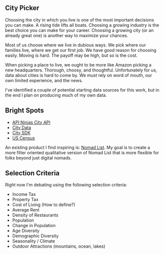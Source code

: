 ## City Picker

Choosing the city in which you live is one of the most important decisions you can make. A rising tide lifts all boats. Choosing a growing industry is the best choice you can make for your career. Choosing a growing city (or an already great one) is another way to maximize your chances. 

Most of us choose where we live in dubious ways. We pick where our families live, where we get our first job. We have good reason for choosing easily. Moving is hard. The payoff may be high, but so is the cost. 

When picking a place to live, we ought to be more like Amazon picking a new headquarters. Thorough, choosy, and thoughtful. Unfortunately for us, data about cities is hard to come by. We must rely on word of mouth, our own limited experience, and the news. 

I've identified a couple of potential starting data sources for this work, but in the end I plan on producing much of my own data. 

## Bright Spots
- [API Ninjas City API](https://api-ninjas.com/api/city)
- [City Data](https://www.city-data.com/)
- [City SDK](https://uscensusbureau.github.io/citysdk/)
- [US Census](https://data.census.gov/)

An existing product I find inspiring is: [Nomad List](https://nomadlist.com/). My goal is to create a more filter oriented qualitative version of Nomad List that is more flexible for folks beyond just digital nomads. 

## Selection Criteria

Right now I'm debating using the following selection criteria: 

- Income Tax
- Property Tax
- Cost of Living (How to define?)
- Average Rent
- Density of Restaurants
- Population
- Change in Population
- Age Diversity
- Demographic Diversity
- Seasonality / Climate
- Outdoor Attractions (mountains, ocean, lakes)

